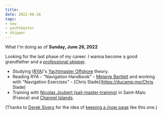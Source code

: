 ```yaml
---
title: 
date: 2022-06-26
tags:
- now
- yachtmaster
- skipper
---
```


What I'm doing as of **Sunday, June 26, 2022**

Looking for the last phase of my career. I wanna become a good grandfather and a [professional skipper](https://ducamp.me/Sea_captain#Skipper).

- Studying ([RYA](https://ducamp.me/RYA))'s [Yachtmaster Offshore](https://ducamp.me/Yachtmaster) theory.
- Reading RYA - "Navigation Handbook" - [Melanie Bartlett](https://ducamp.me/Melanie_Bartlett) and working with "Navigation Exercises" - [Chris Slade](https://ducamp.me/Chris Slade)
- Training with [Nicolas Joubert (sail-master-training)](https://sail-master-training.com) in Saint-Malo (France) and [Channel Islands](https://ducamp.me/Channel_Islands).

(Thanks to [Derek Sivers](https://sive.rs/) for the idea of [keeping a /now page](https://nownownow.com/about) like this one.)
